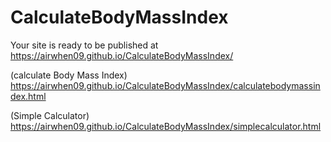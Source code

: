 # CalculateBodyMassIndex

 Your site is ready to be published at https://airwhen09.github.io/CalculateBodyMassIndex/
 
 (calculate Body Mass Index) https://airwhen09.github.io/CalculateBodyMassIndex/calculatebodymassindex.html
 
 (Simple Calculator) https://airwhen09.github.io/CalculateBodyMassIndex/simplecalculator.html
